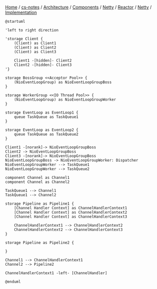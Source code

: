 [Home](https://mengxianbin.github.io) /
[cs-notes](https://mengxianbin.github.io/cs-notes/site) /
[Architecture](https://mengxianbin.github.io/cs-notes/site/Architecture) /
[Components](https://mengxianbin.github.io/cs-notes/site/Architecture/Components) /
[Netty](https://mengxianbin.github.io/cs-notes/site/Architecture/Components/Netty) /
[Reactor](https://mengxianbin.github.io/cs-notes/site/Architecture/Components/Netty/Reactor) /
[Netty](https://mengxianbin.github.io/cs-notes/site/Architecture/Components/Netty/Reactor/Netty) /
[Implementation](https://mengxianbin.github.io/cs-notes/site/Architecture/Components/Netty/Reactor/Netty/Implementation)

```plantuml
@startuml

'left to right direction

'storage Client {
    (Client) as Client1
    (Client) as Client2
    (Client) as Client3

    Client1 -[hidden]- Client2
    Client2 -[hidden]- Client3
'}

storage BossGroup <<Acceptor Pool>> {
    (NioEventLoopGroup) as NioEventLoopGroupBoss
}

storage WorkerGroup <<IO Thread Pool>> {
    (NioEventLoopGroup) as NioEventLoopGroupWorker
}

storage EventLoop as EventLoop1 {
    queue TaskQueue as TaskQueue1
}

storage EventLoop as EventLoop2 {
    queue TaskQueue as TaskQueue2
}

Client1 -[norank]-> NioEventLoopGroupBoss
Client2 -> NioEventLoopGroupBoss
Client3 -[norank]-> NioEventLoopGroupBoss
NioEventLoopGroupBoss -> NioEventLoopGroupWorker: Dispatcher
NioEventLoopGroupWorker --> TaskQueue1
NioEventLoopGroupWorker --> TaskQueue2

component Channel as Channel1
component Channel as Channel2

TaskQueue1 --> Channel1
TaskQueue1 --> Channel2

storage Pipeline as Pipeline1 {
    [Channel Handler Context] as ChannelHandlerContext1
    [Channel Handler Context] as ChannelHandlerContext2
    [Channel Handler Context] as ChannelHandlerContext3

    ChannelHandlerContext1 --> ChannelHandlerContext2
    ChannelHandlerContext2 --> ChannelHandlerContext3
}

storage Pipeline as Pipeline2 {

}

Channel1 --> ChannelHandlerContext1
Channel2 --> Pipeline2

ChannelHandlerContext1 -left- [ChannelHandler]

@enduml
```

